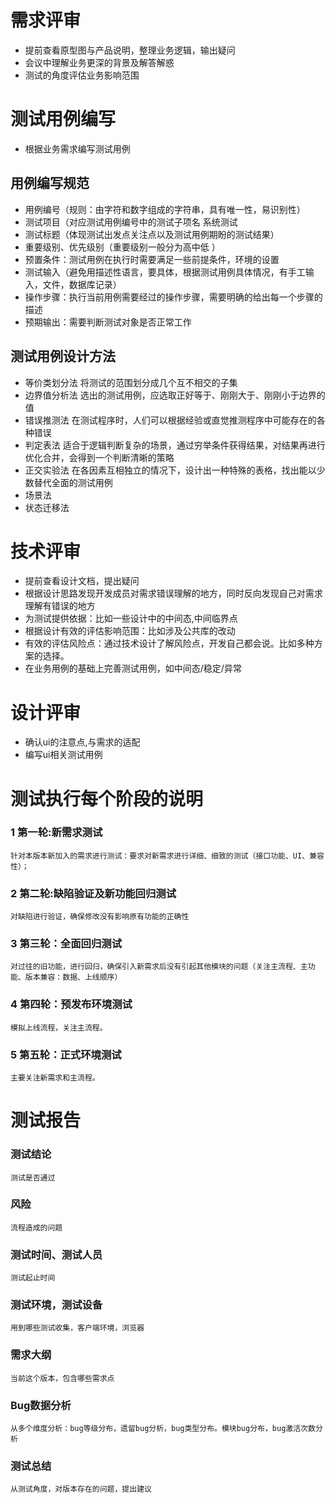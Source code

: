 # 需求评审
* 提前查看原型图与产品说明，整理业务逻辑，输出疑问
* 会议中理解业务更深的背景及解答解惑
* 测试的角度评估业务影响范围
# 测试用例编写
* 根据业务需求编写测试用例
## 用例编写规范
* 用例编号（规则：由字符和数字组成的字符串，具有唯一性，易识别性）
* 测试项目（对应测试用例编号中的测试子项名 系统测试
* 测试标题（体现测试出发点关注点以及测试用例期盼的测试结果）
* 重要级别、优先级别（重要级别一般分为高中低 ）
* 预置条件：测试用例在执行时需要满足一些前提条件，环境的设置
* 测试输入（避免用描述性语言，要具体，根据测试用例具体情况，有手工输入，文件，数据库记录）
* 操作步骤：执行当前用例需要经过的操作步骤，需要明确的给出每一个步骤的描述
* 预期输出：需要判断测试对象是否正常工作

## 测试用例设计方法

* 等价类划分法
    将测试的范围划分成几个互不相交的子集
* 边界值分析法
    选出的测试用例，应选取正好等于、刚刚大于、刚刚小于边界的值
* 错误推测法
    在测试程序时，人们可以根据经验或直觉推测程序中可能存在的各种错误
* 判定表法
    适合于逻辑判断复杂的场景，通过穷举条件获得结果，对结果再进行优化合并，会得到一个判断清晰的策略
* 正交实验法
    在各因素互相独立的情况下，设计出一种特殊的表格，找出能以少数替代全面的测试用例
* 场景法
* 状态迁移法




# 技术评审
* 提前查看设计文档，提出疑问
* 根据设计思路发现开发成员对需求错误理解的地方，同时反向发现自己对需求理解有错误的地方
* 为测试提供依据：比如一些设计中的中间态,中间临界点
* 根据设计有效的评估影响范围：比如涉及公共库的改动
* 有效的评估风险点：通过技术设计了解风险点，开发自己都会说。比如多种方案的选择。
* 在业务用例的基础上完善测试用例，如中间态/稳定/异常

# 设计评审
* 确认ui的注意点,与需求的适配
* 编写ui相关测试用例
# 测试执行每个阶段的说明

### 1 第一轮:新需求测试	
    针对本版本新加入的需求进行测试：要求对新需求进行详细、细致的测试（接口功能、UI、兼容性）；

### 2 第二轮:缺陷验证及新功能回归测试
    对缺陷进行验证，确保修改没有影响原有功能的正确性

### 3 第三轮：全面回归测试	
    对过往的旧功能，进行回归，确保引入新需求后没有引起其他模块的问题（关注主流程、主功能、版本兼容：数据、上线顺序）

### 4 第四轮：预发布环境测试	
    模拟上线流程，关注主流程。
    
### 5 第五轮：正式环境测试
    主要关注新需求和主流程。

# 测试报告

### 测试结论
    测试是否通过
### 风险
    流程造成的问题
### 测试时间、测试人员
    测试起止时间
### 测试环境，测试设备
    用到哪些测试收集，客户端环境，浏览器
### 需求大纲
    当前这个版本，包含哪些需求点
### Bug数据分析
    从多个维度分析：bug等级分布，遗留bug分析，bug类型分布。模块bug分布，bug激活次数分析
### 测试总结
    从测试角度，对版本存在的问题，提出建议
